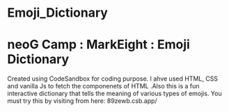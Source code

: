 # Emoji_Dictionary
# neoG Camp :  MarkEight : Emoji Dictionary
Created using CodeSandbox for coding purpose.
I ahve used HTML, CSS and vanilla Js to fetch the componenets of HTML .Also this is a fun interactive dictionary that tells the meaning of various types of emojis.
You must try this by visiting from here: 89zewb.csb.app/
